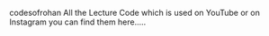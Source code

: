 codesofrohan
All the Lecture Code which is used on YouTube or on Instagram you can find them here.....